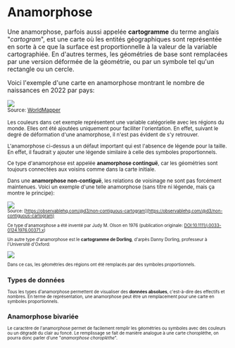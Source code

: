 # Anamorphose

Une anamorphose, parfois aussi appelée **cartogramme** du terme anglais "*cartogram*", est une carte où les entités géographiques sont représentée en sorte à ce que la surface est proportionnelle à la valeur de la variable cartographiée. En d'autres termes, les géométries de base sont remplacées par une version déformée de la géométrie, ou par un symbole tel qu'un rectangle ou un cercle.

Voici l'exemple d'une carte en anamorphose montrant le nombre de naissances en 2022 par pays:

![](assets/births2022-cartogram.png)  
<small>Source: [WorldMapper](https://worldmapper.org/maps/total-births-2022/)

Les couleurs dans cet exemple représentent une variable catégorielle avec les régions du monde. Elles ont été ajoutées uniquement pour faciliter l'orientation. En effet, suivant le degré de déformation d'une anamorphose, il n'est pas évident de s'y retrouver.

L'anamorphose ci-dessus a un défaut important qui est l'absence de légende pour la taille. En effet, il faudrait y ajouter une légende similaire à celle des symboles proportionnels.

Ce type d'anamorphose est appelée **anamorphose continguë**, car les géométries sont toujours connectées aux voisins comme dans la carte initiale.

Dans une **anamorphose non-contiguë**, les relations de voisinage ne sont pas forcément maintenues. Voici un exemple d'une telle anamorphose (sans titre ni légende, mais ça montre le principe):

![](assets/non-continguous-cartogram.png)  
<small>Source: [https://observablehq.com/@d3/non-contiguous-cartogram](https://observablehq.com/@d3/non-contiguous-cartogram)

Ce type d'anamorphose a été inventé par Judy M. Olson en 1976 (publication originale: [DOI:10.1111/j.0033-0124.1976.00371.x](https://doi.org/10.1111/j.0033-0124.1976.00371.x))

Un autre type d'anamorphose est le **cartogramme de Dorling**, d'arpès Danny Dorling, professeur à l'Université d'Oxford:

![](assets/cartogramme-dorling.png)

Dans ce cas, les géométries des régions ont été remplacés par des symboles proportionnels.


## Types de données

Tous les types d'anamorphose permettent de visualiser des **données absolues**, c'est-à-dire des effectifs et nombres. En terme de représentation, une anamorphose peut être un remplacement pour une carte en symboles proportionnels.


## Anamorphose bivariée

Le caractère de l'anamorphose permet de facilement remplir les géométries ou symboles avec des couleurs ou un dégradé du clair au foncé. Le remplissage se fait de manière analogue à une carte choroplèthe, on pourra donc parler d'une "*anamorphose choroplèthe*".
